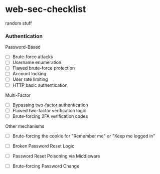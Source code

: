 # web-sec-checklist
random stuff

### Authentication

Password-Based
- [ ] Brute-force attacks
- [ ] Username enumeration
- [ ] Flawed brute-force protection
- [ ] Account locking
- [ ] User rate limiting
- [ ] HTTP basic authentication

Multi-Factor
- [ ] Bypassing two-factor authentication
- [ ] Flawed two-factor verification logic
- [ ] Brute-forcing 2FA verification codes

Other mechanisms
- [ ] Brute-forcing the cookie for "Remember me" or "Keep me logged in"
- [ ] Broken Password Reset Logic
- [ ] Password Reset Poisoning via Middleware
- [ ] Brute-forcing Password Change

